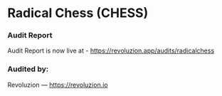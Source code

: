# Radical Chess (CHESS)

### Audit Report
Audit Report is now live at - https://revoluzion.app/audits/radicalchess

### Audited by:
Revoluzion — https://revoluzion.io
